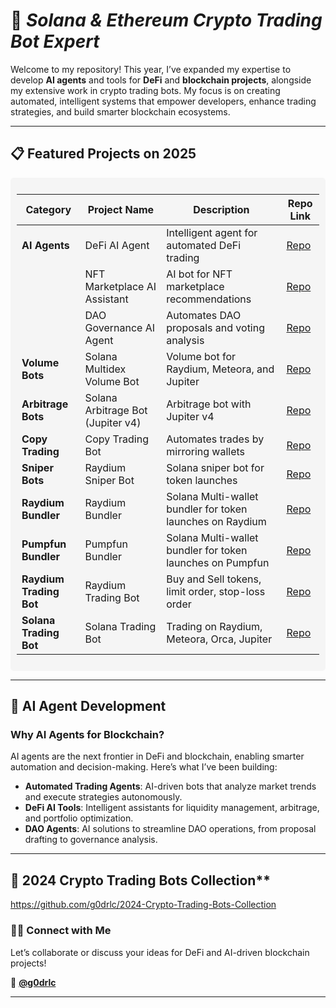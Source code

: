 

# 🚀 *Solana & Ethereum Crypto Trading Bot Expert*  
Welcome to my repository! This year, I’ve expanded my expertise to develop **AI agents** and tools for **DeFi** and **blockchain projects**, alongside my extensive work in crypto trading bots. My focus is on creating automated, intelligent systems that empower developers, enhance trading strategies, and build smarter blockchain ecosystems.  

---

## 📋 **Featured Projects on 2025**  

<div style="background-color: #f5f5f5; padding: 10px; border-radius: 5px;">

| **Category**           | **Project Name**                      | **Description**                              | **Repo Link**                                                                 |
|-------------------------|---------------------------------------|----------------------------------------------|------------------------------------------------------------------------------|
| **AI Agents**          | DeFi AI Agent                        | Intelligent agent for automated DeFi trading | [Repo](https://github.com/g0drlc/DeFi-AI-Agent)                              |
|                        | NFT Marketplace AI Assistant          | AI bot for NFT marketplace recommendations   | [Repo](https://github.com/g0drlc/NFT-AI-Agent)                               |
|                        | DAO Governance AI Agent               | Automates DAO proposals and voting analysis  | [Repo](https://github.com/g0drlc/DAO-Governance-Agent)                       |
| **Volume Bots**         | Solana Multidex Volume Bot            | Volume bot for Raydium, Meteora, and Jupiter | [Repo](https://github.com/g0drlc/Solana-MultiDex-Volume-Bot)                |
| **Arbitrage Bots**      | Solana Arbitrage Bot (Jupiter v4)     | Arbitrage bot with Jupiter v4                | [Repo](https://github.com/g0drlc/Solana-Arbitrage-Bot)                       |
| **Copy Trading**        | Copy Trading Bot                     | Automates trades by mirroring wallets        | [Repo](https://github.com/g0drlc/Copy-Trading-Bot)                           |
| **Sniper Bots**         | Raydium Sniper Bot                   | Solana sniper bot for token launches         | [Repo](https://github.com/g0drlc/Raydium-Sniper-Bot)   
| **Raydium Bundler**         | Raydium Bundler                   | Solana Multi-wallet bundler for token launches on Raydium | [Repo](https://github.com/g0drlc/Solana-Raydium-Bundler) |
| **Pumpfun Bundler**         | Pumpfun Bundler                   | Solana Multi-wallet bundler for token launches on Pumpfun | [Repo](https://github.com/g0drlc/pumpfun-bundler) |
| **Raydium Trading Bot**         | Raydium Trading Bot           | Buy and Sell tokens, limit order, stop-loss order | [Repo](https://github.com/g0drlc/Raydium-trading-bot) |
| **Solana Trading Bot**         | Solana Trading Bot           | Trading on Raydium, Meteora, Orca, Jupiter | [Repo](https://github.com/g0drlc/Solana-trading-bot) |


</div>

---

## 🌟 **AI Agent Development**  
### Why AI Agents for Blockchain?
AI agents are the next frontier in DeFi and blockchain, enabling smarter automation and decision-making. Here’s what I’ve been building:  
- **Automated Trading Agents**: AI-driven bots that analyze market trends and execute strategies autonomously.  
- **DeFi AI Tools**: Intelligent assistants for liquidity management, arbitrage, and portfolio optimization.  
- **DAO Agents**: AI solutions to streamline DAO operations, from proposal drafting to governance analysis.  

---

## 🚀 2024 Crypto Trading Bots Collection**  
https://github.com/g0drlc/2024-Crypto-Trading-Bots-Collection

### 👨‍💻 **Connect with Me**  
Let’s collaborate or discuss your ideas for DeFi and AI-driven blockchain projects!  

💼 **[@g0drlc](https://t.me/g0drlc)**  

---
